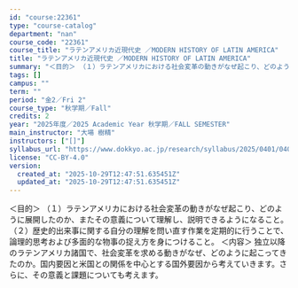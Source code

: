 ```yaml
---
id: "course:22361"
type: "course-catalog"
department: "nan"
course_code: "22361"
course_title: "ラテンアメリカ近現代史 ／MODERN HISTORY OF LATIN AMERICA"
title: "ラテンアメリカ近現代史 ／MODERN HISTORY OF LATIN AMERICA"
summary: "＜目的＞ （１）ラテンアメリカにおける社会変革の動きがなぜ起こり、どのように展開したのか、またその意義について理解し、説明できるようになること。 （２）歴史的出来事に関する自分の理解を問い直す作業を定期的に行うことで、論理的思考および多面的…"
tags: []
campus: ""
term: ""
period: "金2／Fri 2"
course_type: "秋学期／Fall"
credits: 2
year: "2025年度／2025 Academic Year 秋学期／FALL SEMESTER"
main_instructor: "大場 樹精"
instructors: ["[]"]
syllabus_url: "https://www.dokkyo.ac.jp/research/syllabus/2025/0401/0401_22361_ja_JP.html"
license: "CC-BY-4.0"
version:
  created_at: "2025-10-29T12:47:51.635451Z"
  updated_at: "2025-10-29T12:47:51.635451Z"
---
```

＜目的＞ （１）ラテンアメリカにおける社会変革の動きがなぜ起こり、どのように展開したのか、またその意義について理解し、説明できるようになること。 （２）歴史的出来事に関する自分の理解を問い直す作業を定期的に行うことで、論理的思考および多面的な物事の捉え方を身につけること。 ＜内容＞ 独立以降のラテンアメリカ諸国で、社会変革を求める動きがなぜ、どのように起こってきたのか。国内要因と米国との関係を中心とする国外要因から考えていきます。さらに、その意義と課題についても考えます。
